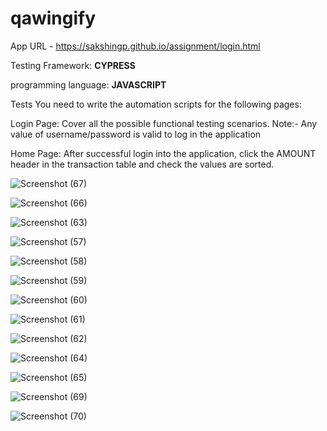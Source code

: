 # qawingify



App URL - https://sakshingp.github.io/assignment/login.html

Testing Framework: **CYPRESS**

programming language: **JAVASCRIPT**

Tests
You need to write the automation scripts for the following pages:

Login Page:
Cover all the possible functional testing scenarios.
Note:- Any value of username/password is valid to log in the application


Home Page:
After successful login into the application, click the AMOUNT header in the transaction table and
check the values are sorted.



![Screenshot (67)](https://github.com/srikanthdevabattula/qawingify/assets/122144374/a49c5dd6-e0bc-4ec5-8ca8-a7f0e9f012b8)



![Screenshot (66)](https://github.com/srikanthdevabattula/qawingify/assets/122144374/51c46358-e176-489b-8178-14aa9ac62ce7)



![Screenshot (63)](https://github.com/srikanthdevabattula/qawingify/assets/122144374/83d251d5-6d5a-4fe7-92e9-66823689d333)




![Screenshot (57)](https://github.com/srikanthdevabattula/qawingify/assets/122144374/9a70ef5c-392b-4d68-ad71-4a9f8a4fc09a)



![Screenshot (58)](https://github.com/srikanthdevabattula/qawingify/assets/122144374/c16ef965-cee0-4732-9151-2c28b5e2d04b)




![Screenshot (59)](https://github.com/srikanthdevabattula/qawingify/assets/122144374/86d9f08b-ed79-4d4d-b1ee-00538c46adb3)



![Screenshot (60)](https://github.com/srikanthdevabattula/qawingify/assets/122144374/8b0a8320-38d1-4a61-8282-3adba9e1069d)


![Screenshot (61)](https://github.com/srikanthdevabattula/qawingify/assets/122144374/8d38a8e6-44d7-4d69-95b1-2b9a3963abd2)




![Screenshot (62)](https://github.com/srikanthdevabattula/qawingify/assets/122144374/e9580dee-2ec6-4ae4-871f-7568ddafff02)


![Screenshot (64)](https://github.com/srikanthdevabattula/qawingify/assets/122144374/f6ddfd35-9f05-47fb-bf0f-e32d50eb805a)



![Screenshot (65)](https://github.com/srikanthdevabattula/qawingify/assets/122144374/e57b0e25-b51a-4414-9364-f5fbe1f9a641)



![Screenshot (69)](https://github.com/srikanthdevabattula/qawingify/assets/122144374/030368f9-72ac-4ac7-9423-555e3960aaa8)


![Screenshot (70)](https://github.com/srikanthdevabattula/qawingify/assets/122144374/26fa4029-6d55-4143-a651-d82ad0486023)

